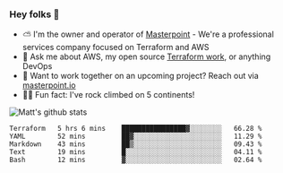 

### Hey folks 👋

- ⛅️ I'm the owner and operator of [Masterpoint](https://masterpoint.io) - We're a professional services company focused on Terraform and AWS
- 💬 Ask me about AWS, my open source [Terraform work](https://github.com/masterpointio?q=terraform&type=&language=hcl), or anything DevOps
- 🔨 Want to work together on an upcoming project? Reach out via [masterpoint.io](https://masterpoint.io)
- 🧗‍♂️ Fun fact: I've rock climbed on 5 continents! 


![Matt's github stats](https://github-readme-stats.vercel.app/api?username=Gowiem&count_private=true&theme=cobalt&show_icons=true)

<!--START_SECTION:waka-->
```text
Terraform   5 hrs 6 mins    ████████████████▓░░░░░░░░   66.28 % 
YAML        52 mins         ██▓░░░░░░░░░░░░░░░░░░░░░░   11.29 % 
Markdown    43 mins         ██▒░░░░░░░░░░░░░░░░░░░░░░   09.43 % 
Text        19 mins         █░░░░░░░░░░░░░░░░░░░░░░░░   04.11 % 
Bash        12 mins         ▓░░░░░░░░░░░░░░░░░░░░░░░░   02.64 % 
```
<!--END_SECTION:waka-->
